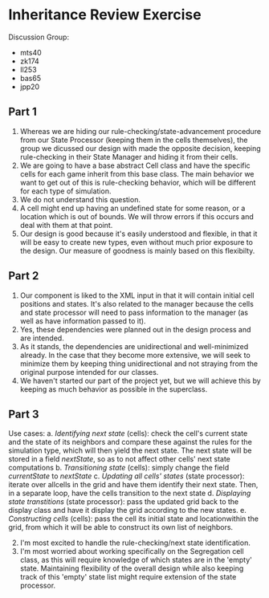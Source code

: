 Inheritance Review Exercise 
==========

Discussion Group: 

* mts40 
* zk174
* ll253
* bas65
* jpp20

## Part 1
1. Whereas we are hiding our rule-checking/state-advancement procedure from our State Processor (keeping them in the cells themselves), the group we dicussed our design with made the opposite decision, keeping rule-checking in their State Manager and hiding it from their cells. 
2. We are going to have a base abstract Cell class and have the specific cells for each game inherit from this base class. The main behavior we want to get out of this is rule-checking behavior, which will be different for each type of simulation. 
3. We do not understand this question. 
4. A cell might end up having an undefined state for some reason, or a location which is out of bounds. We will throw errors if this occurs and deal with them at that point. 
5. Our design is good because it's easily understood and flexible, in that it will be easy to create new types, even without much prior exposure to the design. Our measure of goodness is mainly based on this flexibilty.

## Part 2 
1. Our component is liked to the XML input in that it will contain initial cell positions and states. It's also related to the manager because the cells and state processor will need to pass information to the manager (as well as have information passed to it). 
2. Yes, these dependencies were planned out in the design process and are intended.
3. As it stands, the dependencies are unidirectional and well-minimized already. In the case that they become more extensive, we will seek to minimize them by keeping thing unidirectional and not straying from the original purpose intended for our classes. 
4. We haven't started our part of the project yet, but we will achieve this by keeping as much behavior as possible in the superclass. 

## Part 3

Use cases:
a. *Identifying next state* (cells): check the cell's current state and the state of its neighbors and compare these against the rules for the simulation type, which will then yield the next state. The next state will be stored in a field *nextState*, so as to not affect other cells' next state computations 
b. *Transitioning state* (cells): simply change the field *currentState* to *nextState*
c. *Updating all cells' states* (state processor): iterate over allcells in the grid and have them identify their next state. Then, in a separate loop, have the cells transition to the next state
d. *Displaying state transtitions* (state processor): pass the updated grid back to the display class and have it display the grid according to the new states. 
e. *Constructing cells* (cells): pass the cell its initial state and locationwithin the grid, from which it will be able to construct its own list of neighbors. 

2. I'm most excited to handle the rule-checking/next state identification. 
3. I'm most worried about working specifically on the Segregation cell class, as this will require knowledge of which states are in the 'empty' state. Maintaining flexibility of the overall design while also keeping track of this 'empty' state list might require extension of the state processor. 